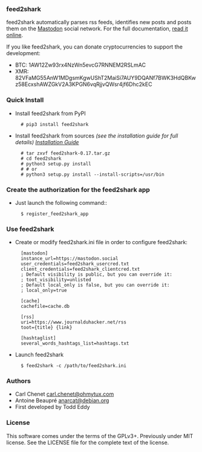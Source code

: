 ### feed2shark

feed2shark automatically parses rss feeds, identifies new posts and posts them on the [Mastodon](https://mastodon.social) social network.
For the full documentation, [read it online](https://feed2shark.readthedocs.io/en/latest/).

If you like feed2shark, you can donate cryptocurrencies to support the development:

- BTC: 1AW12Zw93rx4NzWn5evcG7RNNEM2RSLmAC
- XMR: 82VFaMG55AnW1MDgsmKgwUShT2MaiSi7AUY9DQANf7BWK3HdQBKwz58EcxshAWZGkV2A3KPGN6vqRjjvQWsr4jf6Dhc2kEC

### Quick Install

* Install feed2shark from PyPI

        # pip3 install feed2shark

* Install feed2shark from sources
  *(see the installation guide for full details)
  [Installation Guide](http://feed2shark.readthedocs.io/en/latest/install.html)*


        # tar zxvf feed2shark-0.17.tar.gz
        # cd feed2shark
        # python3 setup.py install
        # # or
        # python3 setup.py install --install-scripts=/usr/bin

### Create the authorization for the feed2shark app

* Just launch the following command::

        $ register_feed2shark_app

### Use feed2shark

* Create or modify feed2shark.ini file in order to configure feed2shark:

        [mastodon]
        instance_url=https://mastodon.social
        user_credentials=feed2shark_usercred.txt
        client_credentials=feed2shark_clientcred.txt
        ; Default visibility is public, but you can override it:
        ; toot_visibility=unlisted
        ; Default local_only is false, but you can override it:
        ; local_only=true

        [cache]
        cachefile=cache.db

        [rss]
        uri=https://www.journalduhacker.net/rss
        toot={title} {link}

        [hashtaglist]
        several_words_hashtags_list=hashtags.txt

* Launch feed2shark

        $ feed2shark -c /path/to/feed2shark.ini

### Authors

* Carl Chenet <carl.chenet@ohmytux.com>
* Antoine Beaupré <anarcat@debian.org>
* First developed by Todd Eddy

### License

This software comes under the terms of the GPLv3+. Previously under MIT license. See the LICENSE file for the complete text of the license.
